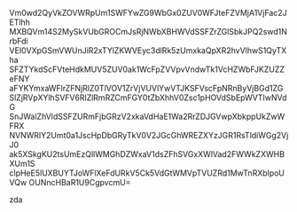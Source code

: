 Vm0wd2QyVkZOVWRpUm1SWFYwZG9WbGx0ZUV0WFJteFZVMjA1VjFac2JETlhh
MXBQVm14S2MySkVUbGROCmJsRjNWbXBHWVdSSFZrZGlSbkJPQ2swd1NrbFdi
VEI0VXpGSmVWUnJiR2xTYlZKWVEyc3dlRk5zUmxkaQpXR2hvVlhwS1QyTXha
SFZTYkdScFVteHdkMUV5ZUV0ak1WcFpZVVpvVndwTk1VcHZWbFJKZUZZeFNY
aFYKYmxaWFlrZFNjRlZ0TlVOV1ZrVjVUVlYwVTJKSFVscFpNRnByVjBGd1ZG
SlZjRVpXYlhSVFV6RlZlRmRZCmFGY0tZbXhhV0Zsc1pHOVdSbEpWVTIwNVdG
SnJWalZhVldSSFZURmFjbGRzV2xkaVdHaE1Wa2RrZDJGVwpXbkppUkZwWFRX
NVNWRlY2Umt0a1JscHpDbGRyTkV0V2JGcGhWREZXYzJGR1RsTldiWGg2VjJ0
ak5XSkgKU2tsUmEzQllWMGhDZWxaV1dsZFhSVGxXWlVad2FWWkZXWHBXUm1S
clpHeE5lUXBUYTJoWFlXeFdURkV5Ck5VdGtWMVpTVUZRd1MwTnRXblpoUVQw
OUNncHBaR1U9CgpvcmU=

zda